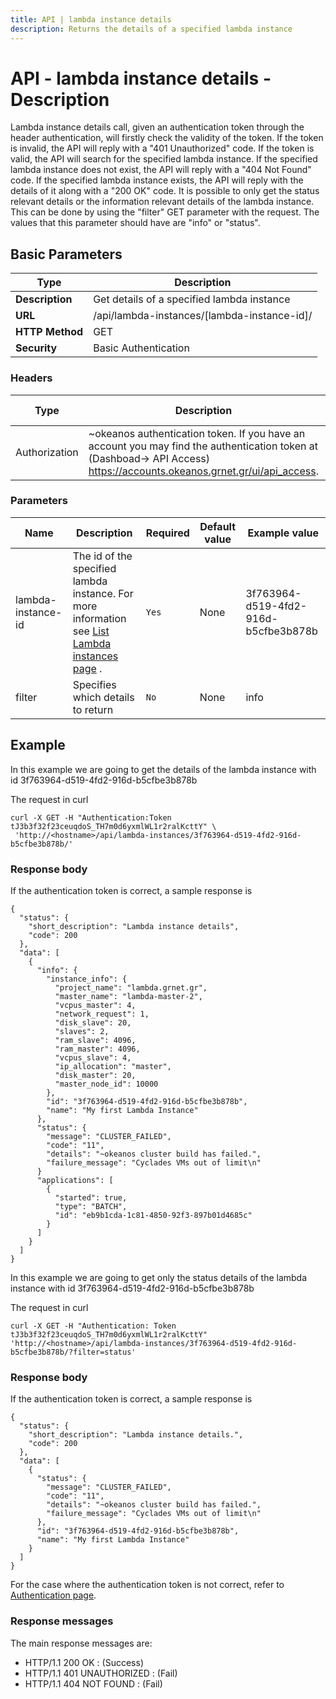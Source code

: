 ```yaml
---
title: API | lambda instance details
description: Returns the details of a specified lambda instance
---
```


# API - lambda instance details - Description

Lambda instance details call, given an authentication token through the header authentication,
will firstly check the validity of the token. If the token is invalid, the API will reply with a
"401 Unauthorized" code. If the token is valid, the API will search for the specified lambda
instance. If the specified lambda instance does not exist, the API will reply with a
"404 Not Found" code. If the specified lambda instance exists, the API will reply with the details
of it along with a "200 OK" code. It is possible to only get the status relevant details or the
information relevant details of the lambda instance. This can be done by using the "filter" GET
parameter with the request. The values that this parameter should have are "info" or "status".

## Basic Parameters

Type   | Description
-------|-----------------
**Description** | Get details of a specified lambda instance
**URL**         | /api/lambda-instances/[lambda-instance-id]/
**HTTP Method** | GET
**Security**    | Basic Authentication


### Headers

Type | Description | Required | Default value | Example value
------|-------------|----------|---------------|---------------
Authorization | ~okeanos authentication token. If you have an account you may find the authentication token at (Dashboad-> API Access) https://accounts.okeanos.grnet.gr/ui/api_access. | `Yes` | None | Token tJ3b3f32f23ceuqdoS


### Parameters

Name  | Description | Required | Default value | Example value
------|-------------|----------|---------------|---------------
lambda-instance-id  | The id of the specified lambda instance. For more information see [List Lambda instances page](LambdaInstancesList.md) . |`Yes` |None| 3f763964-d519-4fd2-916d-b5cfbe3b878b
filter | Specifies which details to return | `No` | None | info


## Example

In this example we are going to get the details of the lambda instance with id 3f763964-d519-4fd2-916d-b5cfbe3b878b

The request in curl

```
curl -X GET -H "Authentication:Token tJ3b3f32f23ceuqdoS_TH7m0d6yxmlWL1r2ralKcttY" \
 'http://<hostname>/api/lambda-instances/3f763964-d519-4fd2-916d-b5cfbe3b878b/'
```


### Response body

If the authentication token is correct, a sample response is

```
{
  "status": {
    "short_description": "Lambda instance details",
    "code": 200
  },
  "data": [
    {
      "info": {
        "instance_info": {
          "project_name": "lambda.grnet.gr",
          "master_name": "lambda-master-2",
          "vcpus_master": 4,
          "network_request": 1,
          "disk_slave": 20,
          "slaves": 2,
          "ram_slave": 4096,
          "ram_master": 4096,
          "vcpus_slave": 4,
          "ip_allocation": "master",
          "disk_master": 20,
          "master_node_id": 10000
        },
        "id": "3f763964-d519-4fd2-916d-b5cfbe3b878b",
        "name": "My first Lambda Instance"
      },
      "status": {
        "message": "CLUSTER_FAILED",
        "code": "11",
        "details": "~okeanos cluster build has failed.",
        "failure_message": "Cyclades VMs out of limit\n"
      }
      "applications": [
        {
          "started": true,
          "type": "BATCH",
          "id": "eb9b1cda-1c81-4850-92f3-897b01d4685c"
        }
      ]
    }
  ]
}
```

In this example we are going to get only the status details of the lambda instance with id 3f763964-d519-4fd2-916d-b5cfbe3b878b

The request in curl

```
curl -X GET -H "Authentication: Token tJ3b3f32f23ceuqdoS_TH7m0d6yxmlWL1r2ralKcttY" 'http://<hostname>/api/lambda-instances/3f763964-d519-4fd2-916d-b5cfbe3b878b/?filter=status'
```


### Response body

If the authentication token is correct, a sample response is

```
{
  "status": {
    "short_description": "Lambda instance details.",
    "code": 200
  },
  "data": [
    {
      "status": {
        "message": "CLUSTER_FAILED",
        "code": "11",
        "details": "~okeanos cluster build has failed.",
        "failure_message": "Cyclades VMs out of limit\n"
      },
      "id": "3f763964-d519-4fd2-916d-b5cfbe3b878b",
      "name": "My first Lambda Instance"
    }
  ]
}
```

For the case where the authentication token is not correct, refer to [Authentication page](Authentication.md).

### Response messages

The main response messages are:

- HTTP/1.1 200 OK : (Success)
- HTTP/1.1 401 UNAUTHORIZED : (Fail)
- HTTP/1.1 404 NOT FOUND : (Fail)

